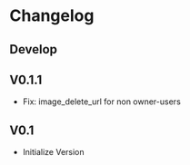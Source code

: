# Changelog

## Develop

## V0.1.1
- Fix: image_delete_url for non owner-users

## V0.1
- Initialize Version
